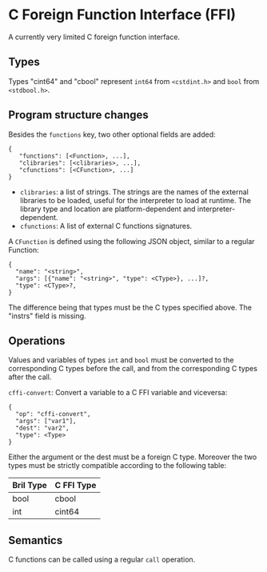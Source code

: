 C Foreign Function Interface (FFI)
=======================

A currently very limited C foreign function interface. 

Types
-----

Types "cint64" and "cbool" represent `int64` from `<cstdint.h>` and `bool` from `<stdbool.h>`.

Program structure changes
-------------------------

Besides the `functions` key, two other optional fields are added:

    {
       "functions": [<Function>, ...],
       "clibraries": [<clibraries>, ...],
       "cfunctions": [<CFunction>, ...]
    }

* `clibraries`: a list of strings.
   The strings are the names of the external libraries to be loaded, useful for the interpreter to load at runtime.
   The library type and location are platform-dependent and interpreter-dependent.
* `cfunctions`: A list of external C functions signatures.

A `CFunction` is defined using the following JSON object, similar to a regular Function:

    {
      "name": "<string>",
      "args": [{"name": "<string>", "type": <CType>}, ...]?,
      "type": <CType>?,
    }

The difference being that types must be the C types specified above.
The "instrs" field is missing.

Operations
----------

Values and variables of types `int` and `bool` must be converted to the corresponding C types before
the call, and from the corresponding C types after the call.

`cffi-convert`: Convert a variable to a C FFI variable and viceversa:

    {
      "op": "cffi-convert",
      "args": ["var1"],
      "dest": "var2",
      "type": <Type>
    }

Either the argument or the dest must be a foreign C type. Moreover the two types must be strictly compatible
according to the following table:

| Bril Type   | C FFI Type  |
| ----------- | ----------- |
| bool        | cbool       |
| int         | cint64      |

Semantics
---------

C functions can be called using a regular `call` operation.

